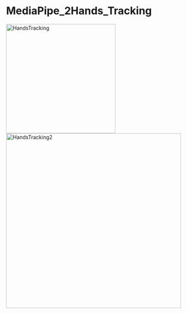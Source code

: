 # MediaPipe_2Hands_Tracking

<img width="296" alt="HandsTracking" src="https://user-images.githubusercontent.com/11797397/208664329-2fbb5293-489b-45f7-afd9-14ba0c3bd123.PNG">
<img width="474" alt="HandsTracking2" src="https://user-images.githubusercontent.com/11797397/208664425-1242de09-cf87-444e-a0bd-760125ae9fca.png">
